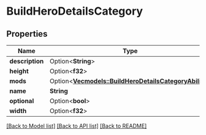 # BuildHeroDetailsCategory

## Properties

Name | Type | Description | Notes
------------ | ------------- | ------------- | -------------
**description** | Option<**String**> |  | [optional]
**height** | Option<**f32**> |  | [optional]
**mods** | Option<[**Vec<models::BuildHeroDetailsCategoryAbility>**](BuildHeroDetailsCategoryAbility.md)> |  | [optional]
**name** | **String** |  | 
**optional** | Option<**bool**> |  | [optional]
**width** | Option<**f32**> |  | [optional]

[[Back to Model list]](../README.md#documentation-for-models) [[Back to API list]](../README.md#documentation-for-api-endpoints) [[Back to README]](../README.md)


